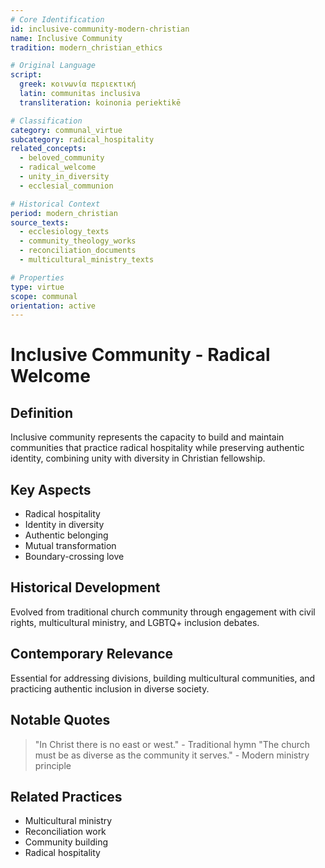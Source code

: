 ```yaml
---
# Core Identification
id: inclusive-community-modern-christian
name: Inclusive Community
tradition: modern_christian_ethics

# Original Language
script:
  greek: κοινωνία περιεκτική
  latin: communitas inclusiva
  transliteration: koinonia periektikē

# Classification
category: communal_virtue
subcategory: radical_hospitality
related_concepts:
  - beloved_community
  - radical_welcome
  - unity_in_diversity
  - ecclesial_communion

# Historical Context
period: modern_christian
source_texts:
  - ecclesiology_texts
  - community_theology_works
  - reconciliation_documents
  - multicultural_ministry_texts

# Properties
type: virtue
scope: communal
orientation: active
---
```


# Inclusive Community - Radical Welcome

## Definition
Inclusive community represents the capacity to build and maintain communities that practice radical hospitality while preserving authentic identity, combining unity with diversity in Christian fellowship.

## Key Aspects
- Radical hospitality
- Identity in diversity
- Authentic belonging
- Mutual transformation
- Boundary-crossing love

## Historical Development
Evolved from traditional church community through engagement with civil rights, multicultural ministry, and LGBTQ+ inclusion debates.

## Contemporary Relevance
Essential for addressing divisions, building multicultural communities, and practicing authentic inclusion in diverse society.

## Notable Quotes
> "In Christ there is no east or west." - Traditional hymn
> "The church must be as diverse as the community it serves." - Modern ministry principle

## Related Practices
- Multicultural ministry
- Reconciliation work
- Community building
- Radical hospitality